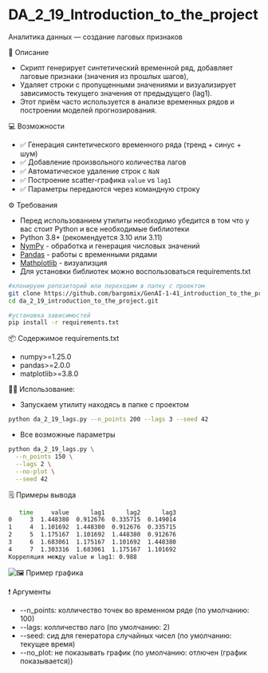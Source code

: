 # DA_2_19_Introduction_to_the_project
Аналитика данных — создание лаговых признаков

📘 Описание
- Скрипт генерирует синтетический временной ряд, добавляет лаговые признаки (значения из прошлых шагов),
- Удаляет строки с пропущенными значениями и визуализирует зависимость текущего значения от предыдущего (lag1).
- Этот приём часто используется в анализе временных рядов и построении моделей прогнозирования.

💻 Возможности
- ✅ Генерация синтетического временного ряда (тренд + синус + шум)
- ✅ Добавление произвольного количества лагов
- ✅ Автоматическое удаление строк с `NaN`
- ✅ Построение scatter-графика `value` vs `lag1`
- ✅ Параметры передаются через командную строку

⚙️ Требования
- Перед использованием утилиты необходимо убедится в том что у вас стоит Python и все необходимые библиотеки
- Python 3.8+ (рекомендуется 3.10 или 3.11)
- [NymPy](https://numpy.org/) - обработка и генерация числовых значений
- [Pandas](https://pandas.pydata.org/) - работы с временными рядами
- [Mathplotlib](https://matplotlib.org/) - визуализция
- Для установки библиотек можно воспользоваться requirements.txt
```bash
#клонируем репозиторий или переходим в папку с проектом
git clone https://github.com/bargomix/GenAI-1-41_introduction_to_the_project.git
cd da_2_19_introduction_to_the_project.git

#установка зависимостей
pip install -r requirements.txt
```

📦 Содержимое requirements.txt
- numpy>=1.25.0
- pandas>=2.0.0
- matplotlib>=3.8.0

🏃‍♂️ Использование:
- Запускаем утилиту находясь в папке с проектом
```bash
python da_2_19_lags.py --n_points 200 --lags 3 --seed 42 
```
- Все возможные параметры
```bash
python da_2_19_lags.py \
  --n_points 150 \
  --lags 2 \
  --no-plot \
  --seed 42
```

🗒 Примеры вывода
```bash
   time     value      lag1      lag2      lag3
0     3  1.448380  0.912676  0.335715  0.149014
1     4  1.101692  1.448380  0.912676  0.335715
2     5  1.175167  1.101692  1.448380  0.912676
3     6  1.683061  1.175167  1.101692  1.448380
4     7  1.303316  1.683061  1.175167  1.101692
Корреляция между value и lag1: 0.988
```
![🖼 Пример графика]()

❗️ Аргументы
- --n_points: колличество точек во временном ряде (по умолчанию: 100)
- --lags: колличество лаго (по умолчанию: 2)
- --seed: сид для генератора случайных чисел (по умолчанию: текущее время)
- --no_plot: не показывать график (по умолчанию: отлючен (график показывается))
